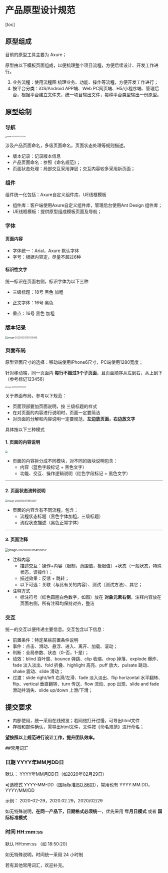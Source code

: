 # 产品原型设计规范

[toc]



## 原型组成

目前的原型工具主要为 Axure；

原型由以下模板页面组成，以便梳理整个项目流程，方便后续设计、开发工作进行。

3. 业务流程：使用流程图 梳理业务、功能、操作等流程，方便开发工作进行；
4. 按平台分类：iOS/Android APP端、Web PC网页端、H5/小程序端、管理后台，根据平台建立文件夹，统一项目输出文件，每种平台类型输出一份原型。

## 原型绘制

### 导航

<img src="https://tva1.sinaimg.cn/large/00831rSTgy1gcgnx8c37jj30cy0gumy4.jpg" alt="image-20200303131321126" style="zoom:33%;" />

涉及产品页面命名，多级页面命名，页面状态处理等规则描述。

- 版本记录：记录版本信息
- 产品页面命名：参照《命名规范》；
- 页面状态处理：局部交互采用弹层；交互内容较多采用新页面；

### 组件

组件统一化包括：Axure自定义组件库、UE线框模板

- 组件库：客户端使用Axure自定义组件库，管理后台使用Ant Design 组件库；
- UE线框模板：提供原型组成模板页面及导航；

### 字体

#### 页面内容

- 字体统一：Arial，Axure 默认字体
- 字号：根据内容定，尽量不超过6种

#### 标识性文字

统一标识在页面右侧，标识字体为以下三种

- 三级标题：18号 黑色 加粗

- 正文字体：16号 黑色

- 重点：16号 黑色 加粗

  

### 版本记录

<img src="https://tva1.sinaimg.cn/large/00831rSTgy1gcgnkye4ymj30tq0iet9r.jpg" alt="image-20200303130133465" style="zoom: 50%;" />

### 页面布局

原型界面尺寸的选择：移动端使用iPhone6尺寸，PC端使用1280宽度；

针对移动端，同一页面内 **每行不超过3个子页面**，且页面顺序从左到右，从上到下（参考标记123456）

<img src="https://tva1.sinaimg.cn/large/00831rSTgy1gcglk5i0yyj30u00wvq9s.jpg" alt="image-20200303115134208" style="zoom:33%;" />

关于界面布局，参考以下规范：

- 页面顶部要加页面说明，按 三级标题的样式
- 在对页面的内容进行说明时，页面一定要简洁
- 对页面的分解和内容说明一定要规范，**左边放页面，右边放文字**





具体按以下三种模式

#### 1. 页面的内容说明

<img src="http://image.woshipm.com/wp-files/2018/04/T1aSOii5bFqGrkN2wtIL.png" style="zoom: 50%;" />

- 页面的内容拆分成不同模块，对不同的版块说明包含：
  - 内容（蓝色字段标记 + 黑色文字）
  - 功能、交互、操作逻辑说明（红色字段标记 + 黑色文字）

---

#### 2. 页面状态流转说明

<img src="https://tva1.sinaimg.cn/large/00831rSTgy1gcgl46buxaj315k0ow0wy.jpg" alt="image-20200303113613207" style="zoom:50%;" />

- 页面的内容含有不同流程，包含：
  - 流程状态标题（黑色字体加粗，三级标题）
  - 流程状态描述（黑色正常字体）

---

#### 3. 页面注释

<img src="https://tva1.sinaimg.cn/large/00831rSTgy1gcgla1kmqpj30qw0xwjty.jpg" alt="image-20200303114151852" style="zoom: 67%;" />

- 注释内容
  - 描述交互：操作+内容（限制，范围值，极限值）+状态（一般状态，特殊状态，误操作）；
  - 描述效果：反馈 + 跳转；
  - 以下可选：关联（与此有关的内容）、测试（测试方法）、其它；
- 注释方式
  - 标注符号（红色圆圈白色数字，如图）放在 **对象元素右侧**，注释内容放在页面右侧，所有注释均保持对齐，整洁

### 交互

统一的交互以便传递主要信息。交互包含以下信息：

- 前置条件：特定某些前置条件说明
- 事件：点击、滑动、悬浮、进入、离开、加载、滚动；
- 判断：全局参数、状态（0-否，1-是）；
- 动效：blind 百叶窗、bounce 弹跳、clip 收缩、drop 掉落、explode 爆炸、fade 淡入淡出、fold 折叠、highlight 高亮、puff 放大、pulsate 跳动、shake 震动、slide 滑动；
- 过渡：slide right/left 右滑/左滑、fade 淡入淡出、flip horizontal 水平翻转、flip、vertical 垂直翻转、turn 传送、flow 流动、pop 出现、slide and fade 滑动并消失、slide up/down 上滑/下滑；



## 提交要求

- 内部使用，统一采用在线预览；若网络打开过慢，可导出html文件
- 存档和邮件确认，需导出html文件，文件按《命名规范》进行命名；



**望按照以上规范进行设计工作，提升团队效率。**





##常用词汇

### 日期  YYYY年MM月DD日

默认： YYYY年MM月DD日（如2020年02月29日）

可选模式 YYYY-MM-DD（国际标准[ISO 8601](https://zh.wikipedia.org/wiki/ISO_8601)），常用也有 YYYY.MM.DD，YYYY/MM/DD

示例： 2020-02-29，2020.02.29，2020/02/29

如无特殊说明，**在同一产品下，日期格式必须统一**，优先采用 **年月日模式** 或者 **国际标准模式**



### 时间  HH:mm:ss 

默认 HH:mm:ss （如 18:50:20）

如无特殊说明，时间统一采用 24 小时制



若有其他常用词汇，欢迎补充。